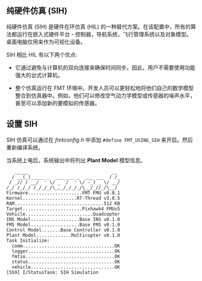
## 纯硬件仿真 (SIH)

纯硬件仿真 (SIH) 是硬件在环仿真 (HIL) 的一种替代方案。在该配置中，所有的算法都运行在嵌入式硬件平台 - 控制器，导航系统，飞行管理系统以及对象模型。桌面电脑仅用来作为可视化设备。

SIH 相比 HIL 有以下两个优点:

- 它通过避免与计算机的双向连接来确保时间同步。因此，用户不需要使用功能强大的台式计算机。

- 整个仿真运行在 FMT 环境中。开发人员可以更轻松地将他们自己的数学模型整合到仿真器中。例如，他们可以修改空气动力学模型或传感器的噪声水平，甚至可以添加新的要模拟的传感器。

## 设置 SIH

SIH 仿真可以通过在 *fmtconfig.h* 中添加 `#define FMT_USING_SIH` 来开启。然后重新编译系统。

当系统上电后，系统输出中将列出 **Plant Model** 模型信息。

```
   _____                               __ 
  / __(_)_____ _  ___ ___ _  ___ ___  / /_
 / _// / __/  ' \/ _ `/  ' \/ -_) _ \/ __/
/_/ /_/_/ /_/_/_/\_,_/_/_/_/\__/_//_/\__/ 
Firmware....................FMT FMU v0.0.1
Kernel....................RT-Thread v3.0.5
RAM.................................512 KB
Target......................Pixhawk4 FMUv5
Vehicle.........................Quadcopter
INS Model..................Base INS v0.1.0
FMS Model..................Base FMS v0.1.0
Control Model.......Base Controller v0.1.0
Plant Model.............Multicopter v0.1.0
Task Initialize:
  comm..................................OK
  logger................................OK
  fmtio.................................OK
  status................................OK
  vehicle...............................OK
[559] I/StatusTask: SIH Simulation
```
